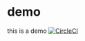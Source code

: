 # demo
this is a demo
[![CircleCI](https://circleci.com/gh/tbmark85/demo.svg?style=svg)](https://circleci.com/gh/tbmark85/demo)
